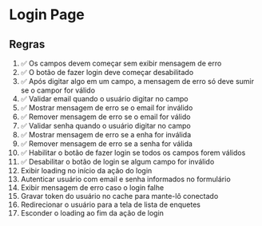 # Login Page

## Regras
1. ✅ Os campos devem começar sem exibir mensagem de erro
2. ✅ O botão de fazer login deve começar desabilitado
3. ✅ Após digitar algo em um campo, a mensagem de erro só deve sumir se o campor for válido
4. ✅ Validar email quando o usuário digitar no campo
5. ✅ Mostrar mensagem de erro se o email for inválido
6. ✅ Remover mensagem de erro se o email for válido
7. ✅ Validar senha quando o usuário digitar no campo
8. ✅ Mostrar mensagem de erro se a enha for inválida
9. ✅ Remover mensagem de erro se a senha for válida
10. ✅ Habilitar o botão de fazer login se todos os campos forem válidos
11. ✅ Desabilitar o botão de login se algum campo for inválido
12. Exibir loading no início da ação do login
13. Autenticar usuário com email e senha informados no formulário
14. Exibir mensagem de erro caso o login falhe
15. Gravar token do usuário no cache para mante-lô conectado
16. Redirecionar o usuário para a tela de lista de enquetes
17. Esconder o loading ao fim da ação de login
